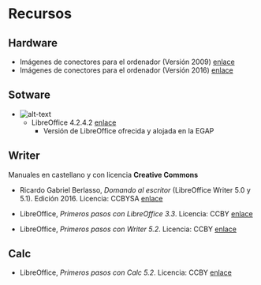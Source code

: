 ﻿# Recursos

## Hardware

- Imágenes de conectores para el ordenador (Versión 2009) [enlace](http://orig00.deviantart.net/1ddc/f/2009/203/1/c/computer_hardware_poster_1_7_by_sonic840.png "Imágenes de conectores y puertos v1.7")
- Imágenes de conectores para el ordenador (Versión 2016) [enlace](http://sonic840.deviantart.com/art/Computer-Hardware-Chart-2-0-587798335 "Imágenes de conectores y puertos v2.0")

## Sotware

- ![alt-text](https://wiki.documentfoundation.org/images/5/58/LibreOffice_external_logo_100px.png "Logo LibreOffice")
  - LibreOffice 4.2.4.2 [enlace](http://egap.xunta.gal/temarios/temariosPorCategoria/13 "LibreOffice 4.2.4.2 EGAP")
    - Versión de LibreOffice ofrecida y alojada en la EGAP

## Writer

Manuales en castellano y con licencia __Creative Commons__

- Ricardo Gabriel Berlasso, _Domando al escritor_ (LibreOffice Writer 5.0 y 5.1). Edición 2016. Licencia: CCBYSA [enlace](https://elpinguinotolkiano.files.wordpress.com/2016/04/domandoalescritor-2016.pdf "Ricardo Gabriel Berlasso - Domando al escritor")

- LibreOffice, _Primeros pasos con LibreOffice 3.3_. Licencia: CCBY [enlace](https://wiki.documentfoundation.org/images/b/b9/0100GS3-PrimerosPasosConLibO.pdf "LibreOffice - Primeros pasos con LibreOffice 3.3")
- LibreOffice, _Primeros pasos con Writer 5.2_. Licencia: CCBY [enlace](https://wiki.documentfoundation.org/images/8/8d/0104GS3-PrimerosPasosConWriter.pdf "LibreOffice - Primeros pasos con Writer 5.2")

## Calc

- LibreOffice, _Primeros pasos con Calc 5.2_. Licencia: CCBY [enlace](https://wiki.documentfoundation.org/images/0/05/0105GS3-PrimerosPasosConCalc.pdf "LibreOffice - Primeros pasos con Calc 5.2")
